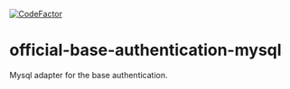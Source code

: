 [![CodeFactor](https://www.codefactor.io/repository/github/elastic-pipeline/official-base-authentication-mysql/badge)](https://www.codefactor.io/repository/github/elastic-pipeline/official-base-authentication-mysql)
# official-base-authentication-mysql
Mysql adapter for the base authentication.
